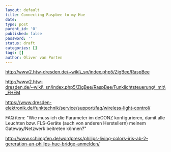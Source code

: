 ```yaml
---
layout: default
title: Connecting Raspbee to my Hue
date: 
type: post
parent_id: '0'
published: false
password: ''
status: draft
categories: []
tags: []
author: Oliver van Porten
---
```

http://www2.htw-dresden.de/~wiki\_sn/index.php5/ZigBee/RaspBee

http://www2.htw-dresden.de/~wiki\_sn/index.php5/ZigBee/RaspBee/Funklichtsteuerung\_mit\_FHEM

https://www.dresden-elektronik.de/funktechnik/service/support/faq/wireless-light-control/

FAQ item: "Wie muss ich die Parameter im deCONZ konfigurieren, damit alle Leuchten bzw. FLS-Geräte (auch von anderen Herstellern) meinem Gateway/Netzwerk beitreten können?"

http://www.schimpfen.de/wordpress/philips-living-colors-iris-ab-2-gereration-an-philips-hue-bridge-anmelden/